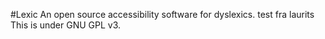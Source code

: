 #Lexic
An open source accessibility software for dyslexics.
test fra laurits
This is under GNU GPL v3.
